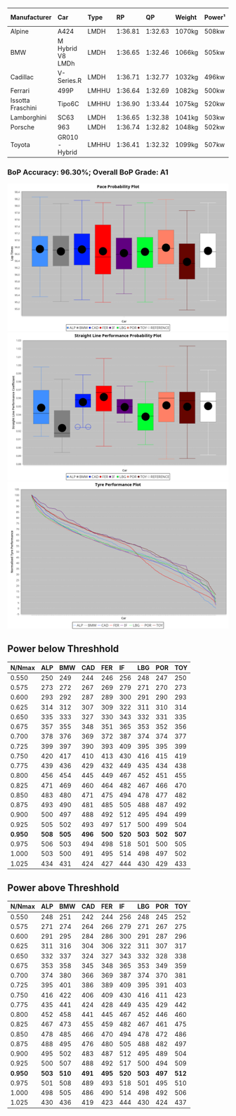 |Manufacturer|Car|Type|RP|QP|Weight|Power¹|Threshhold|PINC|Power²|E/Stint|AVG Vmax|FDS|RDLC|L/Stint|BOP-Grade|ModelAccuracy|ModelPoints|Match%|
|:-|:-|:-|:-|:-|:-|:-|:-|:-|:-|:-|:-|:-|:-|:-|:-|:-|:-|:-|
|Alpine|A424|LMDH|1:36.81|1:32.63|1070kg|508kw|210.0kph|-1%|503kw|901MJ|292.59kph|-|0.99|37|~A1|81.46%|523|98.62%|
|BMW|M Hybrid V8 LMDh|LMDH|1:36.65|1:32.46|1066kg|505kw|210.0kph|1%|510kw|894MJ|289.19kph|-|1.00|37|~A1|98.60%|1690|98.96%|
|Cadillac|V-Series.R|LMDH|1:36.71|1:32.77|1032kg|496kw|210.0kph|-1%|491kw|869MJ|293.32kph|-|1.03|37|~A1|98.38%|1765|95.91%|
|Ferrari|499P|LMHHU|1:36.64|1:32.69|1082kg|500kw|210.0kph|-1%|495kw|883MJ|293.59kph|190kph|1.01|37|~A1|92.24%|2247|100.00%|
|Issotta Fraschini|Tipo6C|LMHHU|1:36.90|1:33.44|1075kg|520kw|210.0kph|0%|520kw|922MJ|293.62kph|190kph|1.04|37|+B1|66.67%|96|87.90%|
|Lamborghini|SC63|LMDH|1:36.65|1:32.38|1041kg|503kw|210.0kph|0%|503kw|884MJ|291.77kph|-|1.05|37|~A1|96.77%|419|96.62%|
|Porsche|963|LMDH|1:36.74|1:32.82|1048kg|502kw|210.0kph|-1%|497kw|885MJ|293.35kph|-|1.01|37|~A1|96.81%|5438|100.00%|
|Toyota|GR010 - Hybrid|LMHHU|1:36.41|1:32.32|1099kg|507kw|210.0kph|1%|512kw|905MJ|292.23kph|190kph|1.00|37|-A2|86.04%|1751|92.39%|

### BoP Accuracy: 96.30%; Overall BoP Grade: A1
![PACECHART](./IMG/ACOMETHOD.png)
![STRAIGHTLINEPERFORMANCECHART](./IMG/ACOMETHOD_sp.png)
![TYREPERFORMANCECHART](./IMG/ACOMETHOD_tw.png)

## Power below Threshhold
|N/Nmax|ALP|BMW|CAD|FER|IF|LBG|POR|TOY|
|:-|:-|:-|:-|:-|:-|:-|:-|:-|
|0.550|250|249|244|246|256|248|247|250|
|0.575|273|272|267|269|279|271|270|273|
|0.600|293|292|287|289|300|291|290|293|
|0.625|314|312|307|309|322|311|310|314|
|0.650|335|333|327|330|343|332|331|335|
|0.675|357|355|348|351|365|353|352|356|
|0.700|378|376|369|372|387|374|374|377|
|0.725|399|397|390|393|409|395|395|399|
|0.750|420|417|410|413|430|416|415|419|
|0.775|439|436|429|432|449|435|434|438|
|0.800|456|454|445|449|467|452|451|455|
|0.825|471|469|460|464|482|467|466|470|
|0.850|483|480|471|475|494|478|477|482|
|0.875|493|490|481|485|505|488|487|492|
|0.900|500|497|488|492|512|495|494|499|
|0.925|505|502|493|497|517|500|499|504|
|**0.950**|**508**|**505**|**496**|**500**|**520**|**503**|**502**|**507**|
|0.975|506|503|494|498|518|501|500|505|
|1.000|503|500|491|495|514|498|497|502|
|1.025|434|431|424|427|444|430|429|433|

## Power above Threshhold
|N/Nmax|ALP|BMW|CAD|FER|IF|LBG|POR|TOY|
|:-|:-|:-|:-|:-|:-|:-|:-|:-|
|0.550|248|251|242|244|256|248|245|252|
|0.575|271|274|264|266|279|271|267|275|
|0.600|291|295|284|286|300|291|287|296|
|0.625|311|316|304|306|322|311|307|317|
|0.650|332|337|324|327|343|332|328|338|
|0.675|353|358|345|348|365|353|349|359|
|0.700|374|380|366|369|387|374|370|381|
|0.725|395|401|386|389|409|395|391|403|
|0.750|416|422|406|409|430|416|411|423|
|0.775|435|441|424|428|449|435|429|442|
|0.800|452|458|441|445|467|452|446|460|
|0.825|467|473|455|459|482|467|461|475|
|0.850|478|485|466|470|494|478|472|486|
|0.875|488|495|476|480|505|488|482|497|
|0.900|495|502|483|487|512|495|489|504|
|0.925|500|507|488|492|517|500|494|509|
|**0.950**|**503**|**510**|**491**|**495**|**520**|**503**|**497**|**512**|
|0.975|501|508|489|493|518|501|495|510|
|1.000|498|505|486|490|514|498|492|506|
|1.025|430|436|419|423|444|430|424|437|
